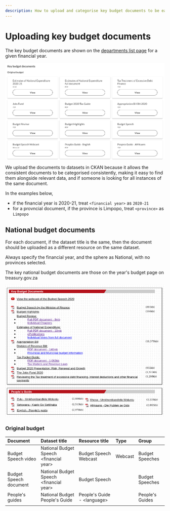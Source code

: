 ```yaml
---
description: How to upload and categorise key budget documents to be easily discoverable
---
```


# Uploading key budget documents

The key budget documents are shown on the [departments list page](https://vulekamali.gov.za/2020-21/departments) for a given financial year.

![](../../.gitbook/assets/screenshot_2020-06-05_18-26-41.png)

We upload the documents to datasets in CKAN because it allows the consistent documents to be categorised consistently, making it easy to find them alongside relevant data, and if someone is looking for all instances of the same document.

In the examples below, 

* if the financial year is 2020-21, treat `<financial year>` as `2020-21`
* for a provncial document, if the province is Limpopo, treat `<province>` as `Limpopo`

## National budget documents

For each document, if the dataset title is the same, then the document should be uploaded as a different resource on the same dataset.

Always specify the financial year, and the sphere as National, with no provinces selected.

The key national budget documents are those on the year's budget page on treasury.gov.za

![](../../.gitbook/assets/screenshot_2020-06-05_18-32-45.png)

### Original budget

| Document | Dataset title | Resource title | Type | Group |
| :--- | :--- | :--- | :--- | :--- |
| Budget Speech video | National Budget Speech &lt;financial year&gt; | Budget Speech Webcast | Webcast | Budget Speeches |
| Budget Speech document | National Budget Speech &lt;financial year&gt; | Budget Speech |  | Budget Speeches |
| People's guides | National Budget People's Guide | People's Guide - &lt;language&gt; |  | People's Guides |
|  |  |  |  |  |

